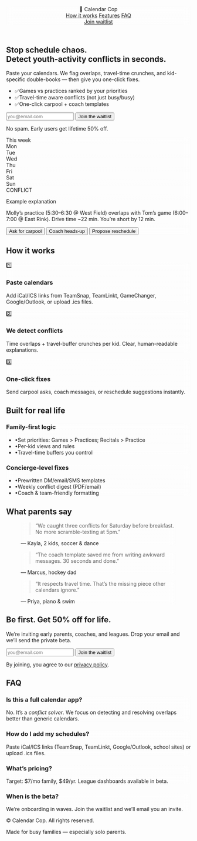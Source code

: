 <html lang="en">
<head>
  <meta charset="utf-8" />
  <meta name="viewport" content="width=device-width, initial-scale=1" />
  <title>Calendar Cop — Youth-Activity Conflict Solver</title>
  <meta name="description" content="Paste your calendars, see conflicts, fix them in one click. Built for busy parents juggling kids' sports, school, and life." />
  <meta property="og:title" content="Calendar Cop — Youth-Activity Conflict Solver" />
  <meta property="og:description" content="Paste your calendars, see conflicts, fix them in one click. Built for busy parents." />
  <meta property="og:type" content="website" />
  <meta property="og:image" content="https://dummyimage.com/1200x630/0f172a/ffffff&text=Calendar+Cop" />
  <link rel="icon" href="data:image/svg+xml,<svg xmlns='http://www.w3.org/2000/svg' viewBox='0 0 100 100'><text y='0.9em' font-size='90'>📆</text></svg>">
  <script src="https://cdn.tailwindcss.com"></script>
  <style>
    .glass { backdrop-filter: blur(8px); background: linear-gradient(180deg, rgba(255,255,255,.06), rgba(255,255,255,.03)); }
    .check:before { content: "✔"; }
  </style>
</head>
<body class="bg-slate-950 text-slate-100">
  <!-- Nav -->
  <header class="sticky top-0 z-30 border-b border-white/10 bg-slate-950/70 glass">
    <div class="mx-auto max-w-7xl px-4 py-3 flex items-center justify-between">
      <div class="flex items-center gap-2">
        <span class="text-2xl">📆</span>
        <span class="font-bold tracking-tight">Calendar Cop</span>
      </div>
      <nav class="hidden sm:flex items-center gap-6 text-sm text-slate-300">
        <a href="#how" class="hover:text-white">How it works</a>
        <a href="#features" class="hover:text-white">Features</a>
        <a href="#faq" class="hover:text-white">FAQ</a>
      </nav>
      <a href="#waitlist" class="rounded-xl bg-cyan-400/20 px-3 py-1.5 text-cyan-200 ring-1 ring-cyan-400/40 hover:bg-cyan-400/30">Join waitlist</a>
    </div>
  </header>

  <!-- Hero -->
  <section class="relative overflow-hidden">
    <div class="absolute inset-0 -z-10 bg-[radial-gradient(80rem_30rem_at_50%_-10%,rgba(6,182,212,.25),transparent_60%)]"></div>
    <div class="mx-auto max-w-7xl px-4 py-20 md:py-28 grid lg:grid-cols-2 gap-10 items-center">
      <div>
        <h1 class="text-4xl md:text-5xl font-black leading-tight tracking-tight">Stop schedule chaos.<br/>Detect <span class="text-cyan-300">youth-activity conflicts</span> in seconds.</h1>
        <p class="mt-4 text-lg text-slate-300">Paste your calendars. We flag overlaps, travel-time crunches, and kid-specific double-books — then give you one-click fixes.</p>
        <ul class="mt-6 space-y-2 text-slate-200">
          <li class="flex gap-2"><span>✅</span><span>Games vs practices ranked by your priorities</span></li>
          <li class="flex gap-2"><span>✅</span><span>Travel-time aware conflicts (not just busy/busy)</span></li>
          <li class="flex gap-2"><span>✅</span><span>One-click carpool + coach templates</span></li>
        </ul>
        <!-- UPDATED ACTION -->
        <form id="hero-form" class="mt-8 flex flex-col sm:flex-row gap-3" action="https://formspree.io/f/xjkevjqp" method="POST">
          <input required type="email" name="email" placeholder="you@email.com" class="w-full rounded-xl bg-white/5 px-4 py-3 ring-1 ring-white/10 focus:outline-none focus:ring-cyan-400 placeholder:text-slate-400" />
          <button class="rounded-xl bg-cyan-400 px-5 py-3 font-semibold text-slate-900 hover:bg-cyan-300">Join the waitlist</button>
        </form>
        <p class="mt-2 text-xs text-slate-400">No spam. Early users get lifetime 50% off.</p>
      </div>
      <div class="glass rounded-2xl border border-white/10 p-6 shadow-2xl">
        <div class="grid grid-cols-6 gap-2 text-xs">
          <!-- Faux calendar heat / demo -->
          <div class="col-span-6 font-semibold text-slate-300 mb-2">This week</div>
          <div class="col-span-6 grid grid-cols-7 gap-2">
            <div class="text-slate-400">Mon</div>
            <div class="text-slate-400">Tue</div>
            <div class="text-slate-400">Wed</div>
            <div class="text-slate-400">Thu</div>
            <div class="text-slate-400">Fri</div>
            <div class="text-slate-400">Sat</div>
            <div class="text-slate-400">Sun</div>
          </div>
          <div class="col-span-6 grid grid-cols-7 gap-2 mt-1">
            <!-- Fake blocks -->
            <div class="h-24 rounded-lg bg-white/5"></div>
            <div class="h-24 rounded-lg bg-white/5 ring-2 ring-yellow-400/60"></div>
            <div class="h-24 rounded-lg bg-white/5"></div>
            <div class="h-24 rounded-lg bg-white/5 ring-2 ring-red-500/70 relative">
              <span class="absolute -top-2 -right-2 rounded-full bg-red-500 px-2 py-0.5 text-[10px] font-bold">CONFLICT</span>
            </div>
            <div class="h-24 rounded-lg bg-white/5"></div>
            <div class="h-24 rounded-lg bg-white/5 ring-2 ring-yellow-400/60"></div>
            <div class="h-24 rounded-lg bg-white/5"></div>
          </div>
        </div>
        <div class="mt-4 rounded-xl bg-slate-900/60 p-4 text-sm text-slate-300">
          <p class="font-semibold">Example explanation</p>
          <p class="mt-1">Molly’s practice (5:30–6:30 @ West Field) overlaps with Tom’s game (6:00–7:00 @ East Rink). Drive time ~22 min. You’re short by 12 min.</p>
          <div class="mt-3 flex flex-wrap gap-2">
            <button class="rounded-lg bg-white/10 px-3 py-1.5 hover:bg-white/15">Ask for carpool</button>
            <button class="rounded-lg bg-white/10 px-3 py-1.5 hover:bg-white/15">Coach heads-up</button>
            <button class="rounded-lg bg-white/10 px-3 py-1.5 hover:bg-white/15">Propose reschedule</button>
          </div>
        </div>
      </div>
    </div>
  </section>

  <!-- How it works -->
  <section id="how" class="py-16 md:py-24 border-t border-white/10">
    <div class="mx-auto max-w-7xl px-4">
      <h2 class="text-3xl md:text-4xl font-extrabold">How it works</h2>
      <div class="mt-8 grid md:grid-cols-3 gap-6">
        <div class="rounded-2xl border border-white/10 p-6 glass">
          <div class="text-2xl">1️⃣</div>
          <h3 class="mt-2 text-xl font-bold">Paste calendars</h3>
          <p class="mt-1 text-slate-300">Add iCal/ICS links from TeamSnap, TeamLinkt, GameChanger, Google/Outlook, or upload .ics files.</p>
        </div>
        <div class="rounded-2xl border border-white/10 p-6 glass">
          <div class="text-2xl">2️⃣</div>
          <h3 class="mt-2 text-xl font-bold">We detect conflicts</h3>
          <p class="mt-1 text-slate-300">Time overlaps + travel-buffer crunches per kid. Clear, human-readable explanations.</p>
        </div>
        <div class="rounded-2xl border border-white/10 p-6 glass">
          <div class="text-2xl">3️⃣</div>
          <h3 class="mt-2 text-xl font-bold">One-click fixes</h3>
          <p class="mt-1 text-slate-300">Send carpool asks, coach messages, or reschedule suggestions instantly.</p>
        </div>
      </div>
    </div>
  </section>

  <!-- Features / Value -->
  <section id="features" class="py-16 md:py-24 border-t border-white/10">
    <div class="mx-auto max-w-7xl px-4">
      <h2 class="text-3xl md:text-4xl font-extrabold">Built for real life</h2>
      <div class="mt-8 grid md:grid-cols-2 gap-6">
        <div class="rounded-2xl border border-white/10 p-6 glass">
          <h3 class="text-xl font-bold">Family-first logic</h3>
          <ul class="mt-3 space-y-2 text-slate-300">
            <li class="flex gap-2"><span>•</span><span>Set priorities: Games > Practices; Recitals > Practice</span></li>
            <li class="flex gap-2"><span>•</span><span>Per-kid views and rules</span></li>
            <li class="flex gap-2"><span>•</span><span>Travel-time buffers you control</span></li>
          </ul>
        </div>
        <div class="rounded-2xl border border-white/10 p-6 glass">
          <h3 class="text-xl font-bold">Concierge-level fixes</h3>
          <ul class="mt-3 space-y-2 text-slate-300">
            <li class="flex gap-2"><span>•</span><span>Prewritten DM/email/SMS templates</span></li>
            <li class="flex gap-2"><span>•</span><span>Weekly conflict digest (PDF/email)</span></li>
            <li class="flex gap-2"><span>•</span><span>Coach & team-friendly formatting</span></li>
          </ul>
        </div>
      </div>
    </div>
  </section>

  <!-- Social Proof / Testimonials -->
  <section class="py-16 md:py-24 border-t border-white/10">
    <div class="mx-auto max-w-7xl px-4">
      <h2 class="text-3xl md:text-4xl font-extrabold">What parents say</h2>
      <div class="mt-8 grid md:grid-cols-3 gap-6">
        <figure class="rounded-2xl border border-white/10 p-6 glass text-slate-300">
          <blockquote>“We caught three conflicts for Saturday before breakfast. No more scramble-texting at 5pm.”</blockquote>
          <figcaption class="mt-3 text-slate-400">— Kayla, 2 kids, soccer & dance</figcaption>
        </figure>
        <figure class="rounded-2xl border border-white/10 p-6 glass text-slate-300">
          <blockquote>“The coach template saved me from writing awkward messages. 30 seconds and done.”</blockquote>
          <figcaption class="mt-3 text-slate-400">— Marcus, hockey dad</figcaption>
        </figure>
        <figure class="rounded-2xl border border-white/10 p-6 glass text-slate-300">
          <blockquote>“It respects travel time. That’s the missing piece other calendars ignore.”</blockquote>
          <figcaption class="mt-3 text-slate-400">— Priya, piano & swim</figcaption>
        </figure>
      </div>
    </div>
  </section>

  <!-- CTA / Waitlist -->
  <section id="waitlist" class="py-16 md:py-24 border-t border-white/10">
    <div class="mx-auto max-w-3xl px-4 text-center">
      <h2 class="text-3xl md:text-4xl font-extrabold">Be first. Get 50% off for life.</h2>
      <p class="mt-3 text-slate-300">We’re inviting early parents, coaches, and leagues. Drop your email and we’ll send the private beta.</p>
      <!-- UPDATED ACTION -->
      <form id="cta-form" class="mt-6 flex flex-col sm:flex-row gap-3 justify-center" action="https://formspree.io/f/xjkevjqp" method="POST">
        <input required type="email" name="email" placeholder="you@email.com" class="w-full sm:w-80 rounded-xl bg-white/5 px-4 py-3 ring-1 ring-white/10 focus:outline-none focus:ring-cyan-400 placeholder:text-slate-400" />
        <button class="rounded-xl bg-cyan-400 px-5 py-3 font-semibold text-slate-900 hover:bg-cyan-300">Join the waitlist</button>
      </form>
      <p class="mt-2 text-xs text-slate-500">By joining, you agree to our <a href="privacy.html" class="underline hover:text-slate-300">privacy policy</a>.</p>
    </div>
  </section>

  <!-- FAQ -->
  <section id="faq" class="py-16 md:py-24 border-t border-white/10">
    <div class="mx-auto max-w-5xl px-4">
      <h2 class="text-3xl md:text-4xl font-extrabold">FAQ</h2>
      <div class="mt-8 grid md:grid-cols-2 gap-6">
        <div class="rounded-2xl border border-white/10 p-6 glass">
          <h3 class="text-lg font-bold">Is this a full calendar app?</h3>
          <p class="mt-2 text-slate-300">No. It’s a <em>conflict solver</em>. We focus on detecting and resolving overlaps better than generic calendars.</p>
        </div>
        <div class="rounded-2xl border border-white/10 p-6 glass">
          <h3 class="text-lg font-bold">How do I add my schedules?</h3>
          <p class="mt-2 text-slate-300">Paste iCal/ICS links (TeamSnap, TeamLinkt, Google/Outlook, school sites) or upload .ics files.</p>
        </div>
        <div class="rounded-2xl border border-white/10 p-6 glass">
          <h3 class="text-lg font-bold">What’s pricing?</h3>
          <p class="mt-2 text-slate-300">Target: $7/mo family, $49/yr. League dashboards available in beta.</p>
        </div>
        <div class="rounded-2xl border border-white/10 p-6 glass">
          <h3 class="text-lg font-bold">When is the beta?</h3>
          <p class="mt-2 text-slate-300">We’re onboarding in waves. Join the waitlist and we’ll email you an invite.</p>
        </div>
      </div>
    </div>
  </section>

  <footer class="border-t border-white/10 py-10 text-center text-sm text-slate-400">
    <div class="mx-auto max-w-7xl px-4">
      <p>© <span id="y"></span> Calendar Cop. All rights reserved.</p>
      <p class="mt-1">Made for busy families — especially solo parents.</p>
    </div>
  </footer>

  <!-- Lightweight analytics placeholder -->
  <!-- Replace with Plausible/GA as needed -->
  <script>
    document.getElementById('y').textContent = new Date().getFullYear();

    // Optional: Mailto fallback if you don't want Formspree yet
    for (const form of [document.getElementById('hero-form'), document.getElementById('cta-form')]) {
      form?.addEventListener('submit', (e) => {
        const hasFormspree = form.action.includes('/f/your-id') === false;
        if (!hasFormspree) {
          e.preventDefault();
          const email = form.querySelector('input[type="email"]').value;
          window.location.href = `mailto:hello@calendarcop.app?subject=Waitlist&body=${encodeURIComponent(email)}`;
        }
      });
    }
  </script>
</body>
</html>
